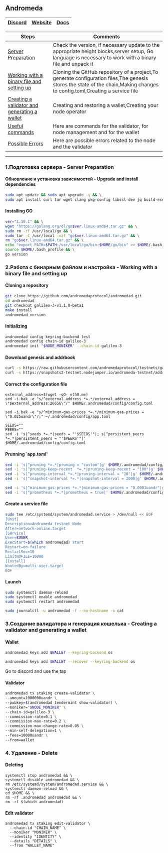## Andromeda


[Discord](https://discord.gg/KPtVcy3m) | [Website](https://www.andromedaprotocol.io/) | [Docs](https://docs.andromedaprotocol.io/andromeda/)
--- | --- | ---

Steps | Comments
--- | --- |
[Server Preparation]() | Check the version, if necessary update to the appropriate height blocks,server setup, Go language is necessary to work with a binary file and unpack it
[Working with a binary file and setting up]() | Cloning the GitHub repository of a project,To generate configuration files,The genesis stores the state of the chain,Making changes to config.toml,Creating a service file
[Creating a validator and generating a wallet]() | Creating and restoring a wallet,Creating your node operator
[Useful commands](https://github.com/DanilJPG/nodes_testnets/blob/main/Andromeda/Useful%20commands.md) | Here are commands for the validator, for node management and for the wallet
[Possible Errors]() | Here are possible errors related to the node and the validator


***

### 1.Подготовка сервера - Server Preparation 
#### Обновление и установка зависимостей - Upgrade and install dependencies
```Bash
sudo apt update && sudo apt upgrade -y && \
sudo apt install curl tar wget clang pkg-config libssl-dev jq build-essential bsdmainutils git make ncdu gcc git jq chrony liblz4-tool -y
```
#### Installing GO
```Bash
ver="1.19.1" && \
wget "https://golang.org/dl/go$ver.linux-amd64.tar.gz" && \
sudo rm -rf /usr/local/go && \
sudo tar -C /usr/local -xzf "go$ver.linux-amd64.tar.gz" && \
rm "go$ver.linux-amd64.tar.gz" && \
echo "export PATH=$PATH:/usr/local/go/bin:$HOME/go/bin" >> $HOME/.bash_profile && \
source $HOME/.bash_profile && \
go version
```

### 2.Работа с бинарным файлом и настройка - Working with a binary file and setting up
#### Cloning a repository 
```Bash
git clone https://github.com/andromedaprotocol/andromedad.git
cd andromedad
git checkout galileo-3-v1.1.0-beta1
make install
andromedad version
```
#### Initializing
```Bash
andromedad config keyring-backend test
andromedad config chain-id galileo-3
andromedad init "$NODE_MONIKER" --chain-id galileo-3
```
#### Download genesis and addrbook
```Bash
curl -s https://raw.githubusercontent.com/andromedaprotocol/testnets/galileo-3/genesis.json > $HOME/.andromedad/config/genesis.json
curl -s https://snapshots2-testnet.nodejumper.io/andromeda-testnet/addrbook.json > $HOME/.andromedad/config/addrbook.json
```
#### Correct the configuration file
```Shell
external_address=$(wget -qO- eth0.me)
sed -i.bak -e "s/^external_address *=.*/external_address = \"$external_address:26656\"/" $HOME/.andromedad/config/config.toml

sed -i.bak -e "s/^minimum-gas-prices *=.*/minimum-gas-prices = \"0.025uandr\"/;" ~/.andromedad/config/app.toml

SEEDS=""
PEERS=""
sed -i 's|^seeds *=.*|seeds = "'$SEEDS'"|; s|^persistent_peers *=.*|persistent_peers = "'$PEERS'"|' $HOME/.andromedad/config/config.toml
```
#### Prunning `app.toml'
```Bash
sed -i 's|^pruning *=.*|pruning = "custom"|g' $HOME/.andromedad/config/app.toml
sed -i 's|^pruning-keep-recent  *=.*|pruning-keep-recent = "100"|g' $HOME/.andromedad/config/app.toml
sed -i 's|^pruning-interval *=.*|pruning-interval = "10"|g' $HOME/.andromedad/config/app.toml
sed -i 's|^snapshot-interval *=.*|snapshot-interval = 2000|g' $HOME/.andromedad/config/app.toml

sed -i 's|^minimum-gas-prices *=.*|minimum-gas-prices = "0.0001uandr"|g' $HOME/.andromedad/config/app.toml
sed -i 's|^prometheus *=.*|prometheus = true|' $HOME/.andromedad/config/config.toml
```
#### Create a service file
```Bash
sudo tee /etc/systemd/system/andromedad.service > /dev/null << EOF
[Unit]
Description=Andromeda testnet Node
After=network-online.target
[Service]
User=$USER
ExecStart=$(which andromedad) start
Restart=on-failure
RestartSec=10
LimitNOFILE=10000
[Install]
WantedBy=multi-user.target
EOF
```
#### Launch
```Bash
sudo systemctl daemon-reload
sudo systemctl enable andromedad
sudo systemctl restart andromedad

sudo journalctl -u andromedad -f --no-hostname -o cat
```
### 3.Создание валидатора и генерация кошелька - Creating a validator and generating a wallet
#### Wallet 
```Bash
andromedad keys add $WALLET --keyring-backend os

andromedad keys add $WALLET --recover --keyring-backend os
```
Go to discord and use the tap 

#### Validator
```Bash
andromedad tx staking create-validator \
--amount=1000000uandr \
--pubkey=$(andromedad tendermint show-validator) \
--moniker="$NODE_MONIKER" \
--chain-id=galileo-3 \
--commission-rate=0.1 \
--commission-max-rate=0.2 \
--commission-max-change-rate=0.05 \
--min-self-delegation=1 \
--fees=10000uandr \
--from=wallet
```

### 4. Удаление - Delete
#### Deleting
```Shell
systemctl stop andromedad && \
systemctl disable andromedad && \
rm /etc/systemd/system/andromedad.service && \
systemctl daemon-reload && \
cd $HOME && \
rm -rf .andromedad andromedad && \
rm -rf $(which andromedad)
```

#### Edit validator
```
andromedad tx staking edit-validator \
  --chain-id "CHAIN_NAME" \
  --moniker "MONIKER" \
  --identity "IDENTITY" \
  --details "DETAILS" \
  --from "WALLET_NAME"
```
